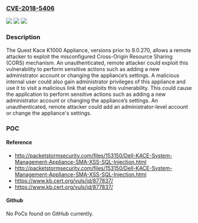 ### [CVE-2018-5406](https://cve.mitre.org/cgi-bin/cvename.cgi?name=CVE-2018-5406)
![](https://img.shields.io/static/v1?label=Product&message=K1000%20Appliance&color=blue)
![](https://img.shields.io/static/v1?label=Version&message=9.0.270%3C%209.0.270%20&color=brighgreen)
![](https://img.shields.io/static/v1?label=Vulnerability&message=CWE-284&color=brighgreen)

### Description

The Quest Kace K1000 Appliance, versions prior to 9.0.270, allows a remote attacker to exploit the misconfigured Cross-Origin Resource Sharing (CORS) mechanism. An unauthenticated, remote attacker could exploit this vulnerability to perform sensitive actions such as adding a new administrator account or changing the appliance’s settings. A malicious internal user could also gain administrator privileges of this appliance and use it to visit a malicious link that exploits this vulnerability. This could cause the application to perform sensitive actions such as adding a new administrator account or changing the appliance’s settings. An unauthenticated, remote attacker could add an administrator-level account or change the appliance's settings.

### POC

#### Reference
- http://packetstormsecurity.com/files/153150/Dell-KACE-System-Management-Appliance-SMA-XSS-SQL-Injection.html
- http://packetstormsecurity.com/files/153150/Dell-KACE-System-Management-Appliance-SMA-XSS-SQL-Injection.html
- https://www.kb.cert.org/vuls/id/877837/
- https://www.kb.cert.org/vuls/id/877837/

#### Github
No PoCs found on GitHub currently.


